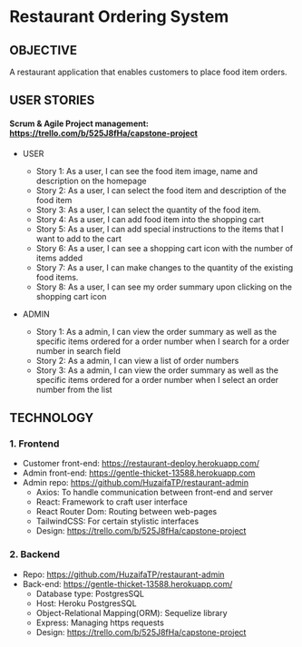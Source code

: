 # Restaurant Ordering System

## OBJECTIVE

 A restaurant application that enables customers to place food item orders.

## USER STORIES
  #### Scrum & Agile Project management: https://trello.com/b/525J8fHa/capstone-project
- USER

  - Story 1: As a user, I can see the food item image, name and description on the homepage
  - Story 2: As a user, I can select the food item and description of the food item
  - Story 3: As a user, I can select the quantity of the food item.
  - Story 4: As a user, I can add food item into the shopping cart
  - Story 5: As a user, I can add special instructions to the items that I want to add to the cart
  - Story 6: As a user, I can see a shopping cart icon with the number of items added
  - Story 7: As a user, I can make changes to the quantity of the existing food items.
  - Story 8: As a user, I can see my order summary upon clicking on the shopping cart icon 

- ADMIN
  - Story 1: As a admin, I can view the order summary as well as the specific items ordered for a order number when I search for a order number in search field
  - Story 2: As a admin, I can view a list of order numbers
  - Story 3: As a admin, I can view the order summary as well as the specific items ordered for a order number when I select an order number from the list

## TECHNOLOGY 

 ### 1. Frontend 
   - Customer front-end: https://restaurant-deploy.herokuapp.com/
   - Admin front-end: https://gentle-thicket-13588.herokuapp.com
   - Admin repo: https://github.com/HuzaifaTP/restaurant-admin
      - Axios: To handle communication between front-end and server 
      - React: Framework to craft user interface
      - React Router Dom: Routing between web-pages
      - TailwindCSS: For certain stylistic interfaces
      - Design: https://trello.com/b/525J8fHa/capstone-project

 ### 2. Backend
   - Repo: https://github.com/HuzaifaTP/restaurant-admin
   - Back-end: https://gentle-thicket-13588.herokuapp.com/
     - Database type: PostgresSQL
     - Host: Heroku PostgresSQL
     - Object-Relational Mapping(ORM): Sequelize library
     - Express: Managing https requests
     - Design: https://trello.com/b/525J8fHa/capstone-project
